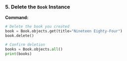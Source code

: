 ### 5. Delete the `Book` Instance
**Command:**
```python
# Delete the book you created
book = Book.objects.get(title="Nineteen Eighty-Four")
book.delete()

# Confirm deletion
books = Book.objects.all()
print(books)
